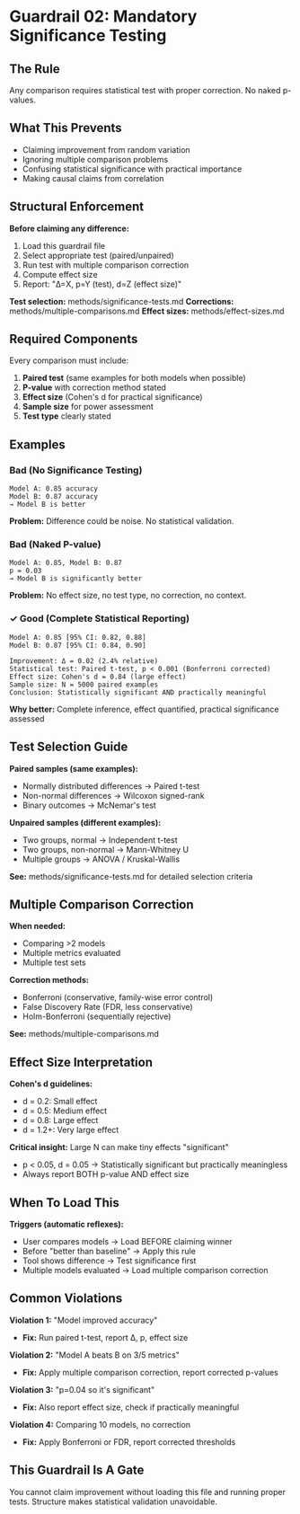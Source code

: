 # Guardrail 02: Mandatory Significance Testing

## The Rule
Any comparison requires statistical test with proper correction. No naked p-values.

## What This Prevents
- Claiming improvement from random variation
- Ignoring multiple comparison problems
- Confusing statistical significance with practical importance
- Making causal claims from correlation

## Structural Enforcement

**Before claiming any difference:**
1. Load this guardrail file
2. Select appropriate test (paired/unpaired)
3. Run test with multiple comparison correction
4. Compute effect size
5. Report: "Δ=X, p=Y (test), d=Z (effect size)"

**Test selection:** methods/significance-tests.md
**Corrections:** methods/multiple-comparisons.md
**Effect sizes:** methods/effect-sizes.md

## Required Components

Every comparison must include:
1. **Paired test** (same examples for both models when possible)
2. **P-value** with correction method stated
3. **Effect size** (Cohen's d for practical significance)
4. **Sample size** for power assessment
5. **Test type** clearly stated

## Examples

###  Bad (No Significance Testing)
```
Model A: 0.85 accuracy
Model B: 0.87 accuracy
→ Model B is better
```

**Problem:** Difference could be noise. No statistical validation.

###  Bad (Naked P-value)
```
Model A: 0.85, Model B: 0.87
p = 0.03
→ Model B is significantly better
```

**Problem:** No effect size, no test type, no correction, no context.

### ✓ Good (Complete Statistical Reporting)
```
Model A: 0.85 [95% CI: 0.82, 0.88]
Model B: 0.87 [95% CI: 0.84, 0.90]

Improvement: Δ = 0.02 (2.4% relative)
Statistical test: Paired t-test, p < 0.001 (Bonferroni corrected)
Effect size: Cohen's d = 0.84 (large effect)
Sample size: N = 5000 paired examples
Conclusion: Statistically significant AND practically meaningful
```

**Why better:** Complete inference, effect quantified, practical significance assessed

## Test Selection Guide

**Paired samples (same examples):**
- Normally distributed differences → Paired t-test
- Non-normal differences → Wilcoxon signed-rank
- Binary outcomes → McNemar's test

**Unpaired samples (different examples):**
- Two groups, normal → Independent t-test
- Two groups, non-normal → Mann-Whitney U
- Multiple groups → ANOVA / Kruskal-Wallis

**See:** methods/significance-tests.md for detailed selection criteria

## Multiple Comparison Correction

**When needed:**
- Comparing >2 models
- Multiple metrics evaluated
- Multiple test sets

**Correction methods:**
- Bonferroni (conservative, family-wise error control)
- False Discovery Rate (FDR, less conservative)
- Holm-Bonferroni (sequentially rejective)

**See:** methods/multiple-comparisons.md

## Effect Size Interpretation

**Cohen's d guidelines:**
- d = 0.2: Small effect
- d = 0.5: Medium effect
- d = 0.8: Large effect
- d = 1.2+: Very large effect

**Critical insight:** Large N can make tiny effects "significant"
- p < 0.05, d = 0.05 → Statistically significant but practically meaningless
- Always report BOTH p-value AND effect size

## When To Load This

**Triggers (automatic reflexes):**
- User compares models → Load BEFORE claiming winner
- Before "better than baseline" → Apply this rule
- Tool shows difference → Test significance first
- Multiple models evaluated → Load multiple comparison correction

## Common Violations

**Violation 1:** "Model improved accuracy"
- **Fix:** Run paired t-test, report Δ, p, effect size

**Violation 2:** "Model A beats B on 3/5 metrics"
- **Fix:** Apply multiple comparison correction, report corrected p-values

**Violation 3:** "p=0.04 so it's significant"
- **Fix:** Also report effect size, check if practically meaningful

**Violation 4:** Comparing 10 models, no correction
- **Fix:** Apply Bonferroni or FDR, report corrected thresholds

## This Guardrail Is A Gate

You cannot claim improvement without loading this file and running proper tests.
Structure makes statistical validation unavoidable.
